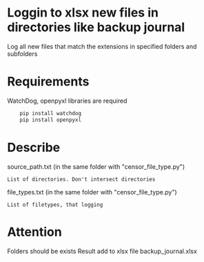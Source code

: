 # Loggin to xlsx new files in directories like backup journal
Log all new files that match the extensions in specified folders and subfolders

# Requirements
WatchDog, openpyxl libraries are required
```python
    pip install watchdog
    pip install openpyxl
```
# Describe
source_path.txt (in the same folder with "censor_file_type.py")

    List of directories. Don't intersect directories

file_types.txt (in the same folder with "censor_file_type.py")
    
    List of filetypes, that logging
    
# Attention
Folders should be exists
Result add to xlsx file backup_journal.xlsx
